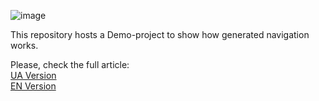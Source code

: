 ![image](https://github.com/GrishinSergey/CoNavigator/assets/12826416/e4d106f5-6fb1-4fb8-98eb-c5597ebb32fc)

This repository hosts a Demo-project to show how generated navigation works.

Please, check the full article:
<br />
[UA Version](https://sagrishin.medium.com/kotlin-ksp-%D1%8F%D0%BA-%D0%B0%D0%B2%D1%82%D0%BE%D0%BC%D0%B0%D1%82%D0%B8%D0%B7%D1%83%D0%B2%D0%B0%D1%82%D0%B8-%D1%83%D1%81%D0%B5-%D0%BD%D0%B0-%D1%81%D0%B2%D1%96%D1%82%D1%96-7baac4963f05)
<br />
[EN Version](https://sagrishin.medium.com/kotlin-ksp-how-to-automate-everything-in-the-world-08e186ae1ec9)
